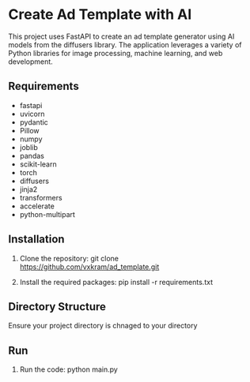 # Create Ad Template with AI

This project uses FastAPI to create an ad template generator using AI models from the diffusers library. The application leverages a variety of Python libraries for image processing, machine learning, and web development.

## Requirements

- fastapi
- uvicorn
- pydantic
- Pillow
- numpy
- joblib
- pandas
- scikit-learn
- torch
- diffusers
- jinja2
- transformers
- accelerate
- python-multipart

## Installation

1. Clone the repository:
   git clone https://github.com/vxkram/ad_template.git

2. Install the required packages:
   pip install -r requirements.txt

## Directory Structure

Ensure your project directory is chnaged to your directory

## Run

1. Run the code:
   python main.py
